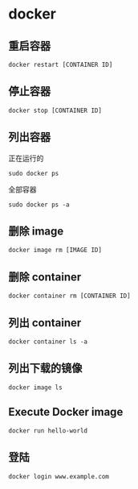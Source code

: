 # docker

## 重启容器

`docker restart [CONTAINER ID]`

## 停止容器

`docker stop [CONTAINER ID]`

## 列出容器

正在运行的

`sudo docker ps`

全部容器

`sudo docker ps -a`

## 删除 image

`docker image rm [IMAGE ID]`

## 删除 container

`docker container rm [CONTAINER ID]`

## 列出 container

`docker container ls -a`

## 列出下载的镜像

`docker image ls`

## Execute Docker image

`docker run hello-world`

## 登陆

`docker login www.example.com`